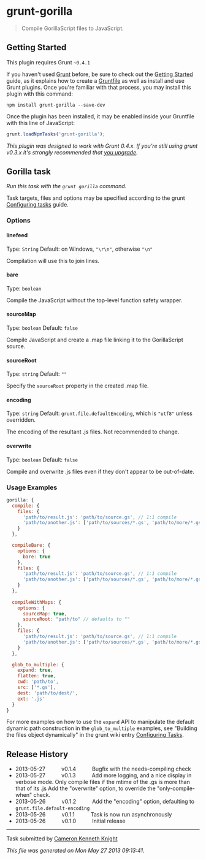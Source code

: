 # grunt-gorilla

> Compile GorillaScript files to JavaScript.



## Getting Started
This plugin requires Grunt `~0.4.1`

If you haven't used [Grunt](http://gruntjs.com/) before, be sure to check out the [Getting Started](http://gruntjs.com/getting-started) guide, as it explains how to create a [Gruntfile](http://gruntjs.com/sample-gruntfile) as well as install and use Grunt plugins. Once you're familiar with that process, you may install this plugin with this command:

```shell
npm install grunt-gorilla --save-dev
```

Once the plugin has been installed, it may be enabled inside your Gruntfile with this line of JavaScript:

```js
grunt.loadNpmTasks('grunt-gorilla');
```

*This plugin was designed to work with Grunt 0.4.x. If you're still using grunt v0.3.x it's strongly recommended that [you upgrade](http://gruntjs.com/upgrading-from-0.3-to-0.4).*


## Gorilla task
_Run this task with the `grunt gorilla` command._

Task targets, files and options may be specified according to the grunt [Configuring tasks](http://gruntjs.com/configuring-tasks) guide.

### Options

#### linefeed
Type: `String`
Default: on Windows, `"\r\n"`, otherwise `"\n"`

Compilation will use this to join lines.

#### bare
Type: `boolean`

Compile the JavaScript without the top-level function safety wrapper.

#### sourceMap
Type: `boolean`
Default: `false`

Compile JavaScript and create a .map file linking it to the GorillaScript source.

#### sourceRoot
Type: `string`
Default: `""`

Specify the `sourceRoot` property in the created .map file.

#### encoding
Type: `string`
Default: `grunt.file.defaultEncoding`, which is `"utf8"` unless overridden.

The encoding of the resultant .js files. Not recommended to change.

#### overwrite
Type: `boolean`
Default: `false`

Compile and overwrite .js files even if they don't appear to be out-of-date.

### Usage Examples

```js
gorilla: {
  compile: {
    files: {
      'path/to/result.js': 'path/to/source.gs', // 1:1 compile
      'path/to/another.js': ['path/to/sources/*.gs', 'path/to/more/*.gs'] // compile into single file
    }
  },

  compileBare: {
    options: {
      bare: true
    },
    files: {
      'path/to/result.js': 'path/to/source.gs', // 1:1 compile
      'path/to/another.js': ['path/to/sources/*.gs', 'path/to/more/*.gs'] // compile into single file
    }
  },
  
  compileWithMaps: {
    options: {
      sourceMap: true,
      sourceRoot: "path/to" // defaults to ""
    },
    files: {
      'path/to/result.js': 'path/to/source.gs', // 1:1 compile
      'path/to/another.js': ['path/to/sources/*.gs', 'path/to/more/*.gs'] // compile into single file
    }
  },

  glob_to_multiple: {
    expand: true,
    flatten: true,
    cwd: 'path/to',
    src: ['*.gs'],
    dest: 'path/to/dest/',
    ext: '.js'
  }
}
```

For more examples on how to use the `expand` API to manipulate the default dynamic path construction in the `glob_to_multiple` examples, see "Building the files object dynamically" in the grunt wiki entry [Configuring Tasks](http://gruntjs.com/configuring-tasks).


## Release History

 * 2013-05-27   v0.1.4   Bugfix with the needs-compiling check
 * 2013-05-27   v0.1.3   Add more logging, and a nice display in verbose mode. Only compile files if the mtime of the .gs is more than that of its .js Add the "overwrite" option, to override the "only-compile-when" check.
 * 2013-05-26   v0.1.2   Add the "encoding" option, defaulting to `grunt.file.default-encoding`
 * 2013-05-26   v0.1.1   Task is now run asynchronously
 * 2013-05-26   v0.1.0   Initial release

---

Task submitted by [Cameron Kenneth Knight](http://github.com/ckknight)

*This file was generated on Mon May 27 2013 09:13:41.*
